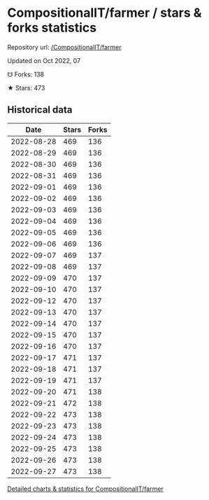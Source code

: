 # CompositionalIT/farmer / stars & forks statistics

Repository url: [/CompositionalIT/farmer](https://github.com/CompositionalIT/farmer)

Updated on Oct 2022, 07

☋ Forks: 138

★ Stars: 473

## Historical data
| Date | Stars | Forks |
|------|-------|-------|
| 2022-08-28 | 469 | 136 | 
| 2022-08-29 | 469 | 136 | 
| 2022-08-30 | 469 | 136 | 
| 2022-08-31 | 469 | 136 | 
| 2022-09-01 | 469 | 136 | 
| 2022-09-02 | 469 | 136 | 
| 2022-09-03 | 469 | 136 | 
| 2022-09-04 | 469 | 136 | 
| 2022-09-05 | 469 | 136 | 
| 2022-09-06 | 469 | 136 | 
| 2022-09-07 | 469 | 137 | 
| 2022-09-08 | 469 | 137 | 
| 2022-09-09 | 470 | 137 | 
| 2022-09-10 | 470 | 137 | 
| 2022-09-12 | 470 | 137 | 
| 2022-09-13 | 470 | 137 | 
| 2022-09-14 | 470 | 137 | 
| 2022-09-15 | 470 | 137 | 
| 2022-09-16 | 470 | 137 | 
| 2022-09-17 | 471 | 137 | 
| 2022-09-18 | 471 | 137 | 
| 2022-09-19 | 471 | 137 | 
| 2022-09-20 | 471 | 138 | 
| 2022-09-21 | 472 | 138 | 
| 2022-09-22 | 473 | 138 | 
| 2022-09-23 | 473 | 138 | 
| 2022-09-24 | 473 | 138 | 
| 2022-09-25 | 473 | 138 | 
| 2022-09-26 | 473 | 138 | 
| 2022-09-27 | 473 | 138 | 


[Detailed charts & statistics for CompositionalIT/farmer](https://reviewgithub.com/rep/CompositionalIT/farmer)
